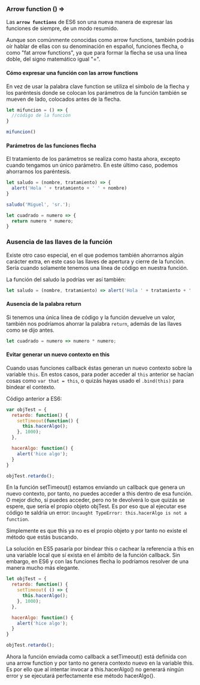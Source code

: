 ### Arrow function () =>

Las **`arrow functions`** de ES6 son una nueva manera de expresar las funciones de siempre, de un modo resumido.

Aunque son comúnmente conocidas como arrow functions, también podrás oír hablar de ellas con su denominación en español, funciones flecha, o como "fat arrow functions", ya que para formar la flecha se usa una línea doble, del signo matemático igual "=".


#### Cómo expresar una función con las arrow functions

En vez de usar la palabra clave function se utiliza el símbolo de la flecha y los paréntesis donde se colocan los parámetros de la función también se mueven de lado, colocados antes de la flecha.

```javascript
let mifuncion = () => {
  //código de la función
}

mifuncion()
```

#### Parámetros de las funciones flecha

El tratamiento de los parámetros se realiza como hasta ahora, excepto cuando tengamos un único parámetro. En este último caso, podemos ahorrarnos los paréntesis.


```javascript
let saludo = (nombre, tratamiento) => {
  alert('Hola ' + tratamiento + ' ' + nombre)
}

saludo('Miguel', 'sr.');
```

```javascript
let cuadrado = numero => {
  return numero * numero;
}
```

### Ausencia de las llaves de la función

Existe otro caso especial, en el que podemos también ahorrarnos algún carácter extra, en este caso las llaves de apertura y cierre de la función. Sería cuando solamente tenemos una línea de código en nuestra función.

La función del saludo la podrías ver así también:

```javascript
let saludo = (nombre, tratamiento) => alert('Hola ' + tratamiento + ' ' + nombre);
```

#### Ausencia de la palabra return

Si tenemos una única línea de código y la función devuelve un valor, también nos podríamos ahorrar la palabra `return`, además de las llaves como se dijo antes.

```javascript
let cuadrado = numero => numero * numero;
```

#### Evitar generar un nuevo contexto en this

Cuando usas funciones callback éstas generan un nuevo contexto sobre la variable `this`. En estos casos, para poder acceder al `this` anterior se hacían cosas como `var that = this`, o quizás hayas usado el `.bind(this)` para bindear el contexto.

Código anterior a ES6:
```javascript
var objTest = {
  retardo: function() {
    setTimeout(function() {
      this.hacerAlgo();
    }, 1000);
  },

  hacerAlgo: function() {
    alert('hice algo');
  }
}

objTest.retardo();
```

En la función setTimeout() estamos enviando un callback que genera un nuevo contexto, por tanto, no puedes acceder a this dentro de esa función. O mejor dicho, sí puedes acceder, pero no te devolverá lo que quizás se espere, que sería el propio objeto objTest. Es por eso que al ejecutar ese código te saldría un error: `Uncaught TypeError: this.hacerAlgo is not a function`.

Simplemente es que this ya no es el propio objeto y por tanto no existe el método que estás buscando.

La solución en ES5 pasaría por bindear this o cachear la referencia a this en una variable local que sí exista en el ámbito de la función callback. Sin embargo, en ES6 y con las funciones flecha lo podríamos resolver de una manera mucho más elegante.

```javascript
let objTest = {
  retardo: function() {
    setTimeout( () => {
      this.hacerAlgo();
    }, 1000);
  },

  hacerAlgo: function() {
    alert('hice algo');
  }
}

objTest.retardo();
```

Ahora la función enviada como callback a setTimeout() está definida con una arrow function y por tanto no genera contexto nuevo en la variable this. Es por ello que al intentar invocar a this.hacerAlgo() no generará ningún error y se ejecutará perfectamente ese método hacerAlgo().







